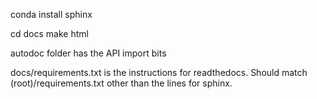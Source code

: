 <!-- https://www.sphinx-doc.org/en/master/usage/installation.html -->
conda install sphinx

<!-- local build -->
<!-- https://www.sphinx-doc.org/en/master/usage/quickstart.html -->
cd docs
make html

autodoc folder has the API import bits


docs/requirements.txt is the instructions for readthedocs. Should match (root)/requirements.txt other than the lines for sphinx.
